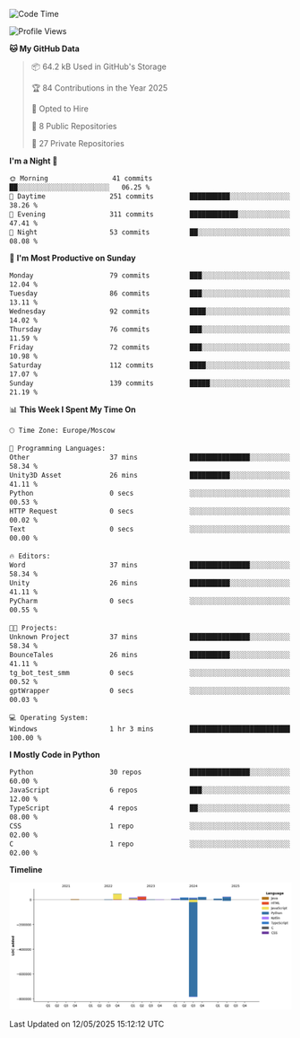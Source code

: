 <!--START_SECTION:waka-->
![Code Time](http://img.shields.io/badge/Code%20Time-665%20hrs%2028%20mins-blue)

![Profile Views](http://img.shields.io/badge/Profile%20Views-0-blue)

**🐱 My GitHub Data** 

> 📦 64.2 kB Used in GitHub's Storage 
 > 
> 🏆 84 Contributions in the Year 2025
 > 
> 💼 Opted to Hire
 > 
> 📜 8 Public Repositories 
 > 
> 🔑 27 Private Repositories 
 > 
**I'm a Night 🦉** 

```text
🌞 Morning                41 commits          ██░░░░░░░░░░░░░░░░░░░░░░░   06.25 % 
🌆 Daytime                251 commits         ██████████░░░░░░░░░░░░░░░   38.26 % 
🌃 Evening                311 commits         ████████████░░░░░░░░░░░░░   47.41 % 
🌙 Night                  53 commits          ██░░░░░░░░░░░░░░░░░░░░░░░   08.08 % 
```
📅 **I'm Most Productive on Sunday** 

```text
Monday                   79 commits          ███░░░░░░░░░░░░░░░░░░░░░░   12.04 % 
Tuesday                  86 commits          ███░░░░░░░░░░░░░░░░░░░░░░   13.11 % 
Wednesday                92 commits          ████░░░░░░░░░░░░░░░░░░░░░   14.02 % 
Thursday                 76 commits          ███░░░░░░░░░░░░░░░░░░░░░░   11.59 % 
Friday                   72 commits          ███░░░░░░░░░░░░░░░░░░░░░░   10.98 % 
Saturday                 112 commits         ████░░░░░░░░░░░░░░░░░░░░░   17.07 % 
Sunday                   139 commits         █████░░░░░░░░░░░░░░░░░░░░   21.19 % 
```


📊 **This Week I Spent My Time On** 

```text
🕑︎ Time Zone: Europe/Moscow

💬 Programming Languages: 
Other                    37 mins             ███████████████░░░░░░░░░░   58.34 % 
Unity3D Asset            26 mins             ██████████░░░░░░░░░░░░░░░   41.11 % 
Python                   0 secs              ░░░░░░░░░░░░░░░░░░░░░░░░░   00.53 % 
HTTP Request             0 secs              ░░░░░░░░░░░░░░░░░░░░░░░░░   00.02 % 
Text                     0 secs              ░░░░░░░░░░░░░░░░░░░░░░░░░   00.00 % 

🔥 Editors: 
Word                     37 mins             ███████████████░░░░░░░░░░   58.34 % 
Unity                    26 mins             ██████████░░░░░░░░░░░░░░░   41.11 % 
PyCharm                  0 secs              ░░░░░░░░░░░░░░░░░░░░░░░░░   00.55 % 

🐱‍💻 Projects: 
Unknown Project          37 mins             ███████████████░░░░░░░░░░   58.34 % 
BounceTales              26 mins             ██████████░░░░░░░░░░░░░░░   41.11 % 
tg_bot_test_smm          0 secs              ░░░░░░░░░░░░░░░░░░░░░░░░░   00.52 % 
gptWrapper               0 secs              ░░░░░░░░░░░░░░░░░░░░░░░░░   00.03 % 

💻 Operating System: 
Windows                  1 hr 3 mins         █████████████████████████   100.00 % 
```

**I Mostly Code in Python** 

```text
Python                   30 repos            ███████████████░░░░░░░░░░   60.00 % 
JavaScript               6 repos             ███░░░░░░░░░░░░░░░░░░░░░░   12.00 % 
TypeScript               4 repos             ██░░░░░░░░░░░░░░░░░░░░░░░   08.00 % 
CSS                      1 repo              ░░░░░░░░░░░░░░░░░░░░░░░░░   02.00 % 
C                        1 repo              ░░░░░░░░░░░░░░░░░░░░░░░░░   02.00 % 
```



**Timeline**

![Lines of Code chart](https://raw.githubusercontent.com/adlemx/adlemx/main/assets/bar_graph.png)


 Last Updated on 12/05/2025 15:12:12 UTC
<!--END_SECTION:waka-->
